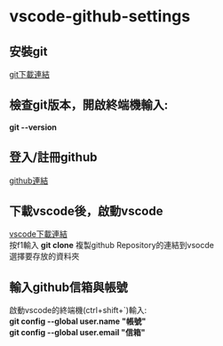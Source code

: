 # vscode-github-settings #

## 安裝git ##
[git下載連結](https://git-scm.com)
## 檢查git版本，開啟終端機輸入: ##
__git --version__  
## 登入/註冊github ##
[github連結](https://github.com)  
## 下載vscode後，啟動vscode ##
[vscode下載連結](https://code.visualstudio.com)  
按f1輸入 __git clone__
複製github Repository的連結到vsocde  
選擇要存放的資料夾  
## 輸入github信箱與帳號 ##
啟動vscode的終端機(ctrl+shift+`)輸入:  
__git config --global user.name "帳號"__    
__git config --global user.email "信箱"__